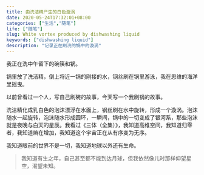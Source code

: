 ```yaml
---
title: 由洗洁精产生的白色漩涡
date: 2020-05-24T17:32:01+08:00
categories: ["生活","随笔"]
life: ["随笔"]
slug: White vortex produced by dishwashing liquid
keywords: ["dishwashing liquid"]
description: "记录正在刷洗的锅中的漩涡"
---
```


我正在洗中午留下的碗筷和锅。

锅里放了洗洁精，倒上将近一锅的刚接的水，钢丝刷在锅里游泳，我在思维的海洋里摇曳。

以前曾看过一个人，写自己刷碗的故事，今天写一个我刷锅的故事。

洗洁精化成乳白色的泡沫漂浮在水面上，钢丝刷在水中旋转，形成一个漩涡。泡沫随水一起旋转，泡沫随水形成圆环，一瞬间，锅中的一切变成了银河系，那些泡沫就是夜晚与白天的星辰。我看过《三体（全集）》，我知道高维空间，我知道归零者，我知道熵在增加，我知道这个宇宙正在从有序变为无序。

我知道眼前的世界不是一切，我知道地球以外还有生命。

> 我知道有生之年，自己甚至都不能到达月球，但我依然像儿时那样仰望星空，渴望未知。